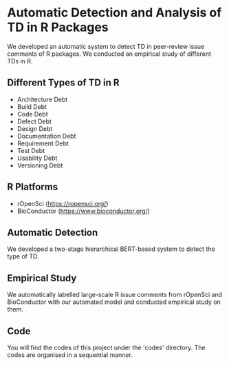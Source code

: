 # Automatic Detection and Analysis of TD in R Packages
We developed an automatic system to detect TD in peer-review issue comments of R packages. We conducted an empirical study of different TDs in R.

## Different Types of TD in R
* Architecture Debt
* Build Debt
* Code Debt
* Defect Debt
* Design Debt
* Documentation Debt
* Requirement Debt
* Test Debt
* Usability Debt
* Versioning Debt

## R Platforms
* rOpenSci (https://ropensci.org/)
* BioConductor (https://www.bioconductor.org/)

## Automatic Detection
We developed a two-stage hierarchical BERT-based system to detect the type of TD.

## Empirical Study
We automatically labelled large-scale R issue comments from rOpenSci and BioConductor with our automated model and conducted empirical study on them.

## Code
You will find the codes of this project under the 'codes' directory. The codes are organised in a sequential manner.
